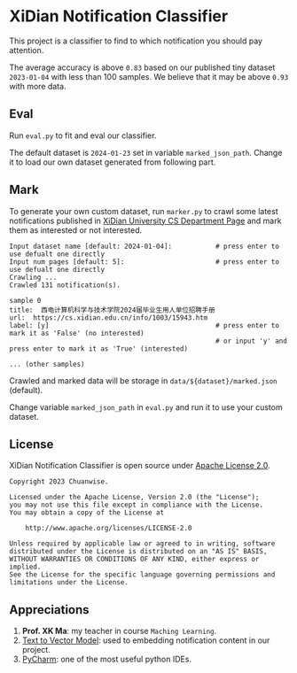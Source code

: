# XiDian Notification Classifier

This project is a classifier to find to which notification you should pay attention. 

The average accuracy is above `0.83` based on our published tiny dataset `2023-01-04` with less than 100 samples. We believe that it may be above `0.93` with more data. 

## Eval

Run `eval.py` to fit and eval our classifier. 

The default dataset is `2024-01-23` set in variable `marked_json_path`. Change it to load our own dataset generated from following part. 

## Mark

To generate your own custom dataset, run `marker.py` to crawl some latest notifications published in [XiDian University CS Department Page](https://cs.xidian.edu.cn/tzgg.htm) and mark them as interested or not interested. 

```
Input dataset name [default: 2024-01-04]:           # press enter to use defualt one directly
Input num pages [default: 5]:                       # press enter to use defualt one directly
Crawling ...
Crawled 131 notification(s). 

sample 0
title:  西电计算机科学与技术学院2024届毕业生用人单位招聘手册
url:  https://cs.xidian.edu.cn/info/1003/15943.htm
label: [y]                                          # press enter to mark it as 'False' (no interested)
                                                    # or input 'y' and press enter to mark it as 'True' (interested)

... (other samples)
```

Crawled and marked data will be storage in `data/${dataset}/marked.json` (default). 

Change variable `marked_json_path` in `eval.py` and run it to use your custom dataset. 

## License

XiDian Notification Classifier is open source under [Apache License 2.0](https://www.apache.org/licenses/LICENSE-2.0). 

```text
Copyright 2023 Chuanwise.

Licensed under the Apache License, Version 2.0 (the "License");
you may not use this file except in compliance with the License.
You may obtain a copy of the License at

    http://www.apache.org/licenses/LICENSE-2.0

Unless required by applicable law or agreed to in writing, software
distributed under the License is distributed on an "AS IS" BASIS,
WITHOUT WARRANTIES OR CONDITIONS OF ANY KIND, either express or implied.
See the License for the specific language governing permissions and
limitations under the License.
```

## Appreciations

1. **Prof. XK Ma**: my teacher in course `Maching Learning`. 
2. [Text to Vector Model](https://huggingface.co/shibing624/text2vec-base-chinese): used to embedding notification content in our project. 
3. [PyCharm](https://www.jetbrains.com/pycharm/): one of the most useful python IDEs. 
